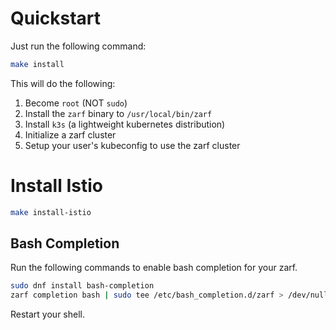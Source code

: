 # Quickstart

Just run the following command:

```bash
make install
```

This will do the following:

1. Become `root` (NOT `sudo`)
2. Install the `zarf` binary to `/usr/local/bin/zarf`
3. Install `k3s` (a lightweight kubernetes distribution)
4. Initialize a zarf cluster
5. Setup your user's kubeconfig to use the zarf cluster

# Install Istio

```bash
make install-istio
```

## Bash Completion

Run the following commands to enable bash completion for your zarf.

```bash
sudo dnf install bash-completion
zarf completion bash | sudo tee /etc/bash_completion.d/zarf > /dev/null
```

Restart your shell.
